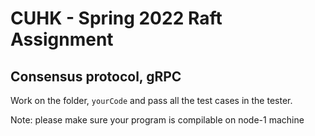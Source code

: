 # CUHK - Spring 2022 Raft Assignment

## Consensus protocol, gRPC

Work on the folder, `yourCode` and pass all the test cases in the tester.

Note: please make sure your program is compilable on node-1 machine
